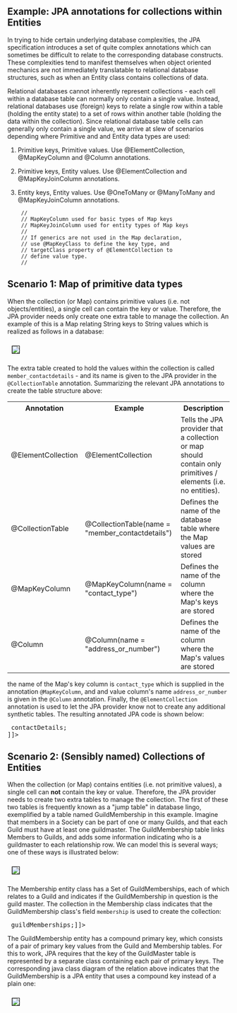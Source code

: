 ## Example: JPA annotations for collections within Entities

In trying to hide certain underlying database complexities, the JPA specification introduces a
set of quite complex annotations which can sometimes be difficult to relate to the corresponding
database constructs. These complexities tend to manifest themselves when object oriented mechanics
are not immediately translatable to relational database structures, such as when an Entity class
contains collections of data.

Relational databases cannot inherently represent collections - each cell within a database table
can normally only contain a single value. Instead, relational databases use (foreign) keys to
relate a single row within a table (holding the entity state) to a set of rows within another
table (holding the data within the collection). Since relational database table cells can generally
only contain a single value, we arrive at slew of scenarios depending where Primitive and
and Entity data types are used:

1. Primitive keys, Primitive values.
   Use @ElementCollection, @MapKeyColumn and @Column annotations.
2. Primitive keys, Entity values.
   Use @ElementCollection and @MapKeyJoinColumn annotations.
3. Entity keys, Entity values.
   Use @OneToMany or @ManyToMany and @MapKeyJoinColumn annotations.

        //
        // MapKeyColumn used for basic types of Map keys
        // MapKeyJoinColumn used for entity types of Map keys
        //
        // If generics are not used in the Map declaration,
        // use @MapKeyClass to define the key type, and
        // targetClass property of @ElementCollection to
        // define value type.
        //

## Scenario 1: Map of primitive data types

When the collection (or Map) contains primitive values (i.e. not objects/entities), a single cell
can contain the key or value. Therefore, the JPA provider needs only create one extra table to
manage the collection. An example of this is a Map relating String keys to String values which is
realized as follows in a database:

<img src="images/plantuml/jpa_primitive_collections.png" style="margin:10px; border:1px solid black;" />

The extra table created to hold the values within the collection is called `member_contactdetails` - and
its name is given to the JPA provider in the `@CollectionTable` annotation. Summarizing the relevant
JPA annotations to create the table structure above:

<table>
    <tr>
        <th>Annotation</th>
        <th>Example</th>
        <th>Description</th>
    </tr>
    <tr>
        <td>@ElementCollection</td>
        <td>@ElementCollection</td>
        <td>Tells the JPA provider that a collection or map should contain only primitives / elements (i.e.
        no entities).</td>
    </tr>
    <tr>
        <td>@CollectionTable</td>
        <td>@CollectionTable(name = "member_contactdetails")</td>
        <td>Defines the name of the database table where the Map values are stored</td>
    </tr>
    <tr>
        <td>@MapKeyColumn</td>
        <td>@MapKeyColumn(name = "contact_type")</td>
        <td>Defines the name of the column where the Map's keys are stored</td>
    </tr>
    <tr>
        <td>@Column</td>
        <td>@Column(name = "address_or_number")</td>
        <td>Defines the name of the column where the Map's values are stored</td>
    </tr>
</table>

the name of the Map's key column is `contact_type` which is supplied in the annotation `@MapKeyColumn`, and
and value column's name `address_or_number` is given in the `@Column` annotation. Finally, the
`@ElementCollection` annotation is used to let the JPA provider know not to create any additional synthetic tables.
The resulting annotated JPA code is shown below:

<pre class="brush: java" title="Map with primitive elements (ElementCollection)"><![CDATA[
    @ElementCollection
    @CollectionTable(name = "member_contactdetails")
    @MapKeyColumn(name = "contact_type")
    @Column(name = "address_or_number")
    private Map<String, String> contactDetails;
]]></pre>

## Scenario 2: (Sensibly named) Collections of Entities

When the collection (or Map) contains entities (i.e. not primitive values), a single cell can **not**
contain the key or value. Therefore, the JPA provider needs to create two extra tables to manage the
collection. The first of these two tables is frequently known as a "jump table" in database lingo, exemplified
by a table named GuildMembership in this example. Imagine that members in a Society can
be part of one or many Guilds, and that each Guild must have at least one guildmaster. The GuildMembership
table links Members to Guilds, and adds some information indicating who is a guildmaster to each relationship
row. We can model this is several ways; one of these ways is illustrated below:

<img src="images/plantuml/jpa_entity_relations.png" style="margin:10px; border:1px solid black;" />

The Membership entity class has a Set of GuildMemberships, each of which relates to a Guild and indicates
if the GuildMembership in question is the guild master. The collection in the Membership class indicates
that the GuildMembership class's field `membership` is used to create the collection:

<pre class="brush: java" title="Collection/Set of Entities (Entity Relation)"><![CDATA[
    @OneToMany(mappedBy = "membership", fetch = FetchType.EAGER, cascade = CascadeType.ALL)
    private Set<GuildMembership> guildMemberships;]]></pre>

The GuildMembership entity has a compound primary key, which consists of a pair of primary key values
from the Guild and Membership tables. For this to work, JPA requires that the key of the GuildMaster table
is represented by a separate class containing each pair of primary keys. The corresponding
java class diagram of the relation above indicates that the GuildMembership is a JPA entity that uses a
compound key instead of a plain one:

<img src="images/plantuml/jpa_jumptable_compound_key.png" style="margin:10px; border:1px solid black;" />
